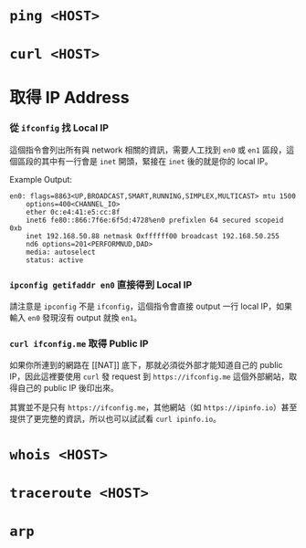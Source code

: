 # `ping <HOST>`

# `curl <HOST>`

# 取得 IP Address

### 從 `ifconfig` 找 Local IP

這個指令會列出所有與 network 相關的資訊，需要人工找到 `en0` 或 `en1` 區段，這個區段的其中有一行會是 `inet` 開頭，緊接在 `inet` 後的就是你的 local IP。

Example Output:

```plaintext
en0: flags=8863<UP,BROADCAST,SMART,RUNNING,SIMPLEX,MULTICAST> mtu 1500
    options=400<CHANNEL_IO>
    ether 0c:e4:41:e5:cc:8f 
    inet6 fe80::866:7f6e:6f5d:4728%en0 prefixlen 64 secured scopeid 0xb 
    inet 192.168.50.88 netmask 0xffffff00 broadcast 192.168.50.255
    nd6 options=201<PERFORMNUD,DAD>
    media: autoselect
    status: active
```

### `ipconfig getifaddr en0` 直接得到 Local IP

請注意是 `ipconfig` 不是 `ifconfig`，這個指令會直接 output 一行 local IP，如果輸入 `en0` 發現沒有 output 就換 `en1`。

### `curl ifconfig.me` 取得 Public IP

如果你所連到的網路在 [[NAT]] 底下，那就必須從外部才能知道自己的 public IP，因此這裡要使用 `curl` 發 request 到 `https://ifconfig.me` 這個外部網站，取得自己的 public IP 後印出來。

其實並不是只有 `https://ifconfig.me`，其他網站（如 `https://ipinfo.io`）甚至提供了更完整的資訊，所以也可以試試看 `curl ipinfo.io`。

# `whois <HOST>`

# `traceroute <HOST>`

# `arp`
